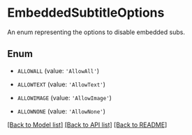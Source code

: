 # EmbeddedSubtitleOptions

An enum representing the options to disable embedded subs.

## Enum

* `ALLOWALL` (value: `'AllowAll'`)

* `ALLOWTEXT` (value: `'AllowText'`)

* `ALLOWIMAGE` (value: `'AllowImage'`)

* `ALLOWNONE` (value: `'AllowNone'`)

[[Back to Model list]](../README.md#documentation-for-models) [[Back to API list]](../README.md#documentation-for-api-endpoints) [[Back to README]](../README.md)


